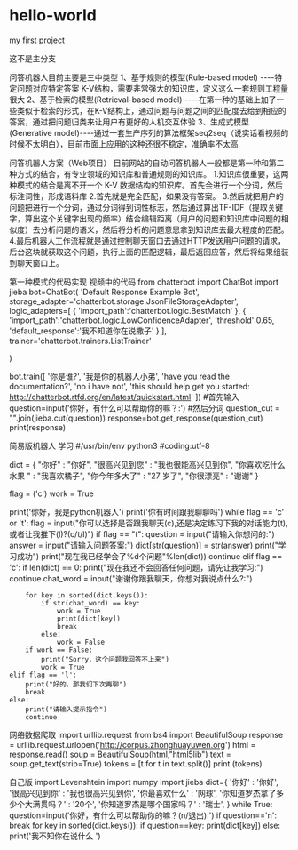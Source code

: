 # hello-world
my first project

这不是主分支


问答机器人目前主要是三中类型
1、基于规则的模型(Rule-based model) ----特定问题对应特定答案 K-V结构，需要非常强大的知识库，定义这么一套规则工程量很大
2、基于检索的模型(Retrieval-based model) ----在第一种的基础上加了一些类似于检索的形式，在K-V结构上，通过问题与问题之间的匹配度去给到相应的答案，通过把问题归类来让用户有更好的人机交互体验
3、生成式模型(Generative model)----通过一套生产序列的算法框架seq2seq（说实话看视频的时候不太明白），目前市面上应用的这种还很不稳定，准确率不太高

问答机器人方案（Web项目）
目前网站的自动问答机器人一般都是第一种和第二种方式的结合，有专业领域的知识库和普通规则的知识库。
1.知识库很重要，这两种模式的结合是离不开一个 K-V 数据结构的知识库。首先会进行一个分词，然后标注词性，形成语料库
2.首先就是完全匹配，如果没有答案。
3.然后就把用户的问题把进行一个分词，通过分词得到词性标志，然后通过算出TF-IDF（提取关键字，算出这个关键字出现的频率）结合编辑距离（用户的问题和知识库中问题的相似度）去分析问题的语义，然后将分析的问题意思拿到知识库去最大程度的匹配。
4.最后机器人工作流程就是通过控制聊天窗口去通过HTTP发送用户问题的请求，后台这块就获取这个问题，执行上面的匹配逻辑，最后返回应答，然后将结果组装到聊天窗口上。

第一种模式的代码实现
视频中的代码
from chatterbot import ChatBot
import jieba
bot=ChatBot(
    'Default Response Example Bot',
    storage_adapter='chatterbot.storage.JsonFileStorageAdapter',
    logic_adapters=[
        {
            'import_path':'chatterbot.logic.BestMatch'
        },
        {
            'import_path':'chatterbot.logic.LowConfidenceAdapter',
            'threshold':0.65,
            'default_response':'我不知道你在说撒子'
        }
    ],
    trainer='chatterbot.trainers.ListTrainer'

)

bot.train([
    '你是谁?',
    '我是你的机器人小弟',
    'have you read the documentation?',
    'no i have not',
    'this should help get you started: http://chatterbot.rtfd.org/en/latest/quickstart.html'
])
#首先输入
question=input('你好，有什么可以帮助你的嘛？:')
#然后分词
question_cut = "".join(jieba.cut(question))
response=bot.get_response(question_cut)
print(response)


简易版机器人  学习
#/usr/bin/env python3
#coding:utf-8

dict = {
    "你好" : "你好",
    "很高兴见到您" : "我也很能高兴见到你",
    "你喜欢吃什么水果 " : "我喜欢橘子",
    "你今年多大了" : "27 岁了",
    "你很漂亮" : "谢谢"
}

flag = ('c')
work = True

print('你好，我是python机器人')
print('你有时间跟我聊聊吗')
while flag == 'c' or 't':
    flag = input("你可以选择是否跟我聊天(c),还是决定练习下我的对话能力(t),或者让我推下(l)?(c/t/l)")
    if flag == "t":
        question = input("请输入你想问的:")
        answer = input("请输入问题答案:")
        dict[str(question)] = str(answer)
        print("学习成功")
        print("现在我已经学会了%d个问题"%len(dict))
        continue
    elif flag == 'c':
        if len(dict) == 0:
            print("现在我还不会回答任何问题，请先让我学习:")
            continue
        chat_word = input("谢谢你跟我聊天，你想对我说点什么?:")

        for key in sorted(dict.keys()):
            if str(chat_word) == key:
                work = True
                print(dict[key])
                break
            else:
                work = False
        if work == False:
            print("Sorry，这个问题我回答不上来")
            work = True
    elif flag == 'l':
        print("好的，那我们下次再聊")
        break
    else:
        print("请输入提示指令")
        continue

网络数据爬取
import urllib.request
from bs4 import BeautifulSoup
response = urllib.request.urlopen('http://corpus.zhonghuayuwen.org')
html = response.read()
soup = BeautifulSoup(html,"html5lib")
text = soup.get_text(strip=True)
tokens = [t for t in text.split()]
print (tokens)

自己版
import Levenshtein
import numpy
import jieba
dict={
    '你好' : '你好',
    '很高兴见到你' : '我也很高兴见到你',
    '你最喜欢什么' : '网球',
    '你知道罗杰拿了多少个大满贯吗？' : '20个',
    '你知道罗杰是哪个国家吗？' : '瑞士',
}
while True:
    question=input('你好，有什么可以帮助你的嘛？(n/退出):')
    if question=='n':
     break
    for key in sorted(dict.keys()):
        if question==key:
            print(dict[key])
    else:
        print('我不知你在说什么 ')

